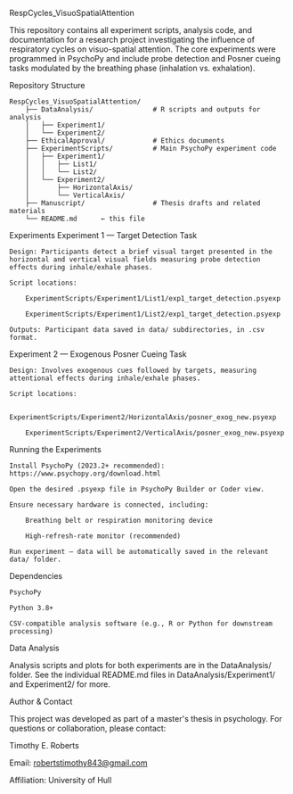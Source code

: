 RespCycles_VisuoSpatialAttention

This repository contains all experiment scripts, analysis code, and documentation for a research project investigating the influence of respiratory cycles on visuo-spatial attention. The core experiments were programmed in PsychoPy and include probe detection and Posner cueing tasks modulated by the breathing phase (inhalation vs. exhalation).

Repository Structure

    RespCycles_VisuoSpatialAttention/
        ├── DataAnalysis/               # R scripts and outputs for analysis
        │   ├── Experiment1/
        │   └── Experiment2/
        ├── EthicalApproval/            # Ethics documents
        ├── ExperimentScripts/          # Main PsychoPy experiment code
        │   ├── Experiment1/
        │   │   ├── List1/
        │   │   └── List2/
        │   └── Experiment2/
        │       ├── HorizontalAxis/
        │       └── VerticalAxis/
        ├── Manuscript/                 # Thesis drafts and related materials
        └── README.md      ← this file

Experiments
Experiment 1 — Target Detection Task

    Design: Participants detect a brief visual target presented in the horizontal and vertical visual fields measuring probe detection effects during inhale/exhale phases.

    Script locations:

        ExperimentScripts/Experiment1/List1/exp1_target_detection.psyexp

        ExperimentScripts/Experiment1/List2/exp1_target_detection.psyexp

    Outputs: Participant data saved in data/ subdirectories, in .csv format.

Experiment 2 — Exogenous Posner Cueing Task

    Design: Involves exogenous cues followed by targets, measuring attentional effects during inhale/exhale phases.

    Script locations:

        ExperimentScripts/Experiment2/HorizontalAxis/posner_exog_new.psyexp

        ExperimentScripts/Experiment2/VerticalAxis/posner_exog_new.psyexp

Running the Experiments

    Install PsychoPy (2023.2+ recommended):
    https://www.psychopy.org/download.html

    Open the desired .psyexp file in PsychoPy Builder or Coder view.

    Ensure necessary hardware is connected, including:

        Breathing belt or respiration monitoring device

        High-refresh-rate monitor (recommended)

    Run experiment — data will be automatically saved in the relevant data/ folder.

Dependencies

    PsychoPy

    Python 3.8+

    CSV-compatible analysis software (e.g., R or Python for downstream processing)

Data Analysis

Analysis scripts and plots for both experiments are in the DataAnalysis/ folder.
See the individual README.md files in DataAnalysis/Experiment1/ and Experiment2/ for more.

Author & Contact

This project was developed as part of a master's thesis in psychology.
For questions or collaboration, please contact:

Timothy E. Roberts

Email: robertstimothy843@gmail.com

Affiliation: University of Hull
